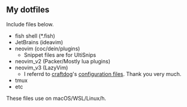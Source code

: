 ## My dotfiles

Include files below.

- fish shell (\*.fish)
- JetBrains (ideavim)
- neovim (coc/dein/plugins)
  - Snippet files are for UltiSnips
- neovim_v2 (Packer/Mostly lua plugins)
- neovim_v3 (LazyVim)
  - I referrd to [craftdog](https://github.com/craftzdog)'s [configuration files](https://github.com/craftzdog/dotfiles-public). Thank you very much.
- tmux
- etc

These files use on macOS/WSL/Linux/h.

